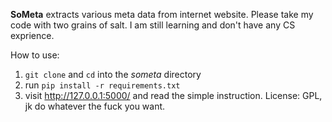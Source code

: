 **SoMeta** extracts various meta data from internet website.
Please take my code with two grains of salt. I am still learning and don't have any CS exprience.

How to use:
1. `git clone` and `cd` into the *someta* directory
2. run `pip install -r requirements.txt`
3. visit http://127.0.0.1:5000/ and read the simple instruction.
License: GPL, jk do whatever the fuck you want.